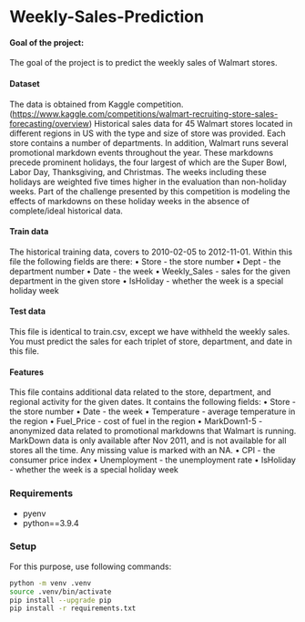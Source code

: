 # Weekly-Sales-Prediction

#### Goal of the project:
The goal of the project is to predict the weekly sales of Walmart stores.

#### Dataset 
The data is obtained from Kaggle competition. (https://www.kaggle.com/competitions/walmart-recruiting-store-sales-forecasting/overview)
Historical sales data for 45 Walmart stores located in different regions in US with the type and size of store was provided. Each store contains a number of departments. In addition, Walmart runs several promotional markdown events throughout the year. These markdowns precede prominent holidays, the four largest of which are the Super Bowl, Labor Day, Thanksgiving, and Christmas. The weeks including these holidays are weighted five times higher in the evaluation than non-holiday weeks. Part of the challenge presented by this competition is modeling the effects of markdowns on these holiday weeks in the absence of complete/ideal historical data.

#### Train data
The historical training data, covers to 2010-02-05 to 2012-11-01. Within this file the following fields are there:
•	Store - the store number
•	Dept - the department number
•	Date - the week
•	Weekly_Sales -  sales for the given department in the given store
•	IsHoliday - whether the week is a special holiday week

#### Test data
This file is identical to train.csv, except we have withheld the weekly sales. You must predict the sales for each triplet of store, department, and date in this file.

#### Features
This file contains additional data related to the store, department, and regional activity for the given dates. It contains the following fields:
•	Store - the store number
•	Date - the week
•	Temperature - average temperature in the region
•	Fuel_Price - cost of fuel in the region
•	MarkDown1-5 - anonymized data related to promotional markdowns that Walmart is running. MarkDown data is only available after Nov 2011, and is not available for all stores all the time. Any missing value is marked with an NA.
•	CPI - the consumer price index
•	Unemployment - the unemployment rate
•	IsHoliday - whether the week is a special holiday week


### Requirements

- pyenv
- python==3.9.4

### Setup

For this purpose, use following commands:

```bash
python -m venv .venv
source .venv/bin/activate
pip install --upgrade pip
pip install -r requirements.txt
```
